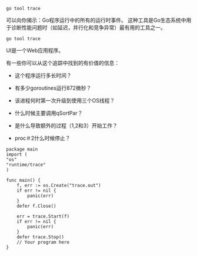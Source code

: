 `go tool trace`

可以向你揭示：Go程序运行中的所有的运行时事件。 这种工具是Go生态系统中用于诊断性能问题时（如延迟，并行化和竞争异常）最有用的工具之一。

`go tool trace`

UI是一个Web应用程序。

有一些你可以从这个追踪中找到的有价值的信息：

* 这个程序运行多长时间？

* 有多少goroutines运行872微秒？

* 该进程何时第一次升级到使用三个OS线程？

* 什么时候主要调用qSortPar？

* 是什么导致额外的过程（1,2和3）开始工作？

* proc＃2什么时候停止？

```
package main
import (
"os"
"runtime/trace"
)

func main() {
	f, err := os.Create("trace.out")
	if err != nil {
		panic(err)
	}
	defer f.Close()

	err = trace.Start(f)
	if err != nil {
		panic(err)
	}
	defer trace.Stop()
	// Your program here
}
```



